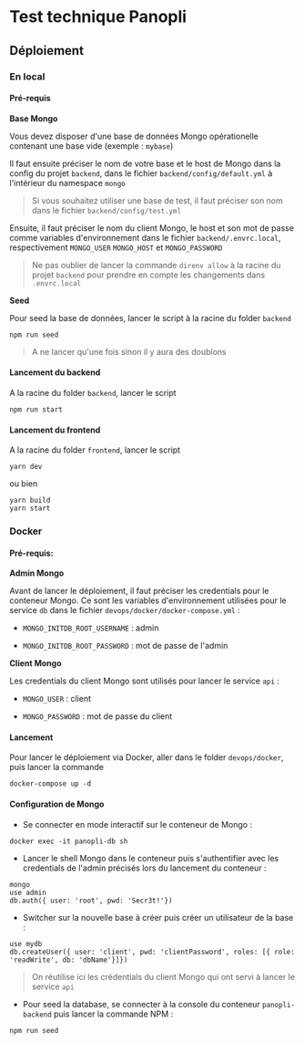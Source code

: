 # Test technique Panopli

## Déploiement

### En local

#### Pré-requis

**Base Mongo**

Vous devez disposer d'une base de données Mongo opérationelle contenant une base vide (exemple : `mybase`)

Il faut ensuite préciser le nom de votre base et le host de Mongo dans la config du projet `backend`, dans le fichier `backend/config/default.yml` à l'intérieur du namespace
`mongo`

> Si vous souhaitez utiliser une base de test, il faut préciser son nom dans le fichier `backend/config/test.yml`

Ensuite, il faut préciser le nom du client Mongo, le host et son mot de passe comme variables d'environnement dans le fichier `backend/.envrc.local`, respectivement `MONGO_USER`
`MONGO_HOST` et `MONGO_PASSWORD`

> Ne pas oublier de lancer la commande `direnv allow` à la racine du projet `backend` pour prendre en compte les changements dans `.envrc.local`

**Seed**

Pour seed la base de données, lancer le script à la racine du folder `backend`

```shell
npm run seed
```

> A ne lancer qu'une fois sinon il y aura des doublons

#### Lancement du backend

A la racine du folder `backend`, lancer le script 

```shell
npm run start
```

#### Lancement du frontend

A la racine du folder `frontend`, lancer le script

```shell
yarn dev
```

ou bien

```shell
yarn build
yarn start
```

### Docker

#### Pré-requis:

**Admin Mongo**

Avant de lancer le déploiement, il faut préciser les credentials pour le conteneur Mongo. Ce sont les variables d'environnement utilisées pour le service `db` 
dans le fichier `devops/docker/docker-compose.yml` : 

- `MONGO_INITDB_ROOT_USERNAME` : admin

- `MONGO_INITDB_ROOT_PASSWORD` : mot de passe de l'admin

**Client Mongo**

Les credentials du client Mongo sont utilisés pour lancer le service `api` : 

- `MONGO_USER` : client

- `MONGO_PASSWORD` : mot de passe du client



#### Lancement

Pour lancer le déploiement via Docker, aller dans le folder `devops/docker`, puis lancer la commande

```shell
docker-compose up -d
```

#### Configuration de Mongo

- Se connecter en mode interactif sur le conteneur de Mongo : 

```shell
docker exec -it panopli-db sh
```

- Lancer le shell Mongo dans le conteneur puis s'authentifier avec les credentials de l'admin précisés lors du lancement du conteneur : 

```shell
mongo
use admin
db.auth({ user: 'root', pwd: 'Secr3t!'})
```

- Switcher sur la nouvelle base à créer puis créer un utilisateur de la base :

```shell
use mydb
db.createUser({ user: 'client', pwd: 'clientPassword', roles: [{ role: 'readWrite', db: 'dbName'}]})
```

> On réutilise ici les crédentials du client Mongo qui ont servi à lancer le service `api`

- Pour seed la database, se connecter à la console du conteneur `panopli-backend` puis lancer la commande NPM : 

```shell
npm run seed
```




